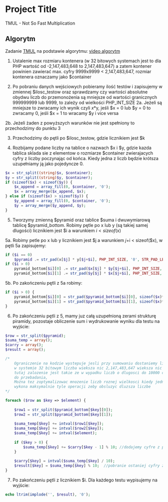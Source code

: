 # Project Title

TMUL - Not So Fast Multiplication

## Algorytm

Zadanie [TMUL](https://pl.spoj.com/problems/TMUL/) na podstawie algorytmu: [video algorytm](https://www.youtube.com/watch?v=b_xUE4wkVKY)

1. Ustalenie max rozmiaru kontenera (w 32 bitowych systemach jest to dla PHP wartość od  -2,147,483,648 to 2,147,483,647) a zatem kontener powinien
zawierać max. cyfry 9999x9999 < 2,147,483,647, rozmiar kontenera oznaczamy jako $container

2. Po pobraniu danych wejściowych pobieramy ilość testów i zapisujemy w zmiennej $ilosc_testow
oraz sprawdzamy czy wartości absolutne obydwu liczb do przemonożenia są mniejsze 
od wartości granicznych 999999999 lub 9999, to zależy od wielkości PHP_INT_SIZE
2a. Jeżeli są mniejsze to zwracamy ich wynik czyli  $x*$y, jeśli $x = 0 lub $y = 0 to zwracamy 0, jeśli $x = 1 to wracamy $y i vice versa 

2b. Jeżeli żaden z powyższych warunków nie jest spełniony to przechodzimy do punktu 3

3. Przechodzimy do pętli po $ilosc_testow, gdzie licznikiem jest $k

4. Rozbijamy podane liczby na tablice o nazwach $x i $y, gdzie kazda tablica sklada sie z elementow o rozmiarze $container zwierajacych cyfry
z liczby poczynając od końca. Kiedy jedna z liczb będzie krótsza uzupełniamy ją jako pojedyncze 0.
```php
$x = str_split((string)$x, $container);
$y = str_split((string)$y, $container);
if (sizeof($x) < sizeof($y)) {
	$x_append = array_fill(0, $container, '0');
	$x = array_merge($x_append, $x);
} else if (sizeof($x) > sizeof($y)) {
	$y_append = array_fill(0, $container, '0');
	$y = array_merge($y_append, $y);
}
```

5. Tworzymy zmienną $pyramid oraz tablice $suma i dwuwymiarową tablicę $pyramid_bottom. 
Robimy pętle po x lub y (są takiej samej dlugości) licznikiem jest $i a warunkiem $i < sizeof($x)

5a. Robimy petle po x lub y licznikiem jest $j a warunkiem $j+$i < sizeof($x), 
w pętli 5a zapisujemy:
```php
if ($i == 0) 
	$pyramid .= str_pad(x[$j] * y[$j+$i], PHP_INT_SIZE, '0', STR_PAD_LEFT);
if ($i > 0) 
	pyramid_bottom[$i][0] .= str_pad($x[$j] * $y[$j+$i], PHP_INT_SIZE, '0', STR_PAD_LEFT);
	pyramid_bottom[$i][1] .= str_pad($y[$j] * $x[$j+$i], PHP_INT_SIZE, '0', STR_PAD_LEFT);
```

5b. Po zakończeniu pętli z 5a robimy:
```php
if ($i > 0) {
    pyramid_bottom[$i][0] = str_pad($pyramid_bottom[$i][0], sizeof($x)*$container, '0', STR_PAD_BOTH);  //uzupelnienie brakujacymi zerami po odydwu stronach
    pyramid_bottom[$i][1] = str_pad($pyramid_bottom[$i][1], sizeof($x)*$container, '0', STR_PAD_BOTH);
}
```

6. Po zakończeniu pętli z 5, mamy juz całą uzupełnioną zerami strukturę piramidy, pozostaje obliczenie sum i wydrukowanie wyniku dla testu na wyjście:
```php
$row = str_split($pyramid);
$suma_temp = array();
$carry = array();
$result = array();

/* 
	Ograniczenie na kodzie wystepuje jesli przy sumowaniu dostaniemy liczbe wieksza niż to co sie moze zmiescic dla kontenera a wiec
	w systemie 32 bitowym liczba wieksza nic 2,147,483,647 wieksza nic 9,223,372,036,854,775,807
	tutaj zalozenie jest takie ze w wypadku liczb o dlugosci do 10000 cyfr raczej nie powinno sie to zdarzyc ale to jest kolejny case
	do przebadania,
	Można tez zoptymalizowac mnozenie liczb roznej wielkosci kiedy jedna jest wyraznie dluzsza od drugiej, w tym momencie program zawsze
	wykona maksymalnie tyle operacji zeby obsluzyc dluzsza liczbe
*/

foreach ($row as $key => $element) {
	
	$row1 = str_split($pyramid_bottom[$key][0]);
	$row2 = str_split($pyramid_bottom[$key][1]);
	
	$suma_temp[$key] += intval($row1[$key]);
	$suma_temp[$key] += intval($row2[$key]);
	$suma_temp[$key] += intval($element);
	
	if ($key > 0) {
		$suma_temp[$key] += $carry[$key - 1] % 10; //dodajemy cyfre z przeniesienia
	} 
	
	$carry[$key] = intval($suma_temp[$key] / 10);
	$result[$key] = $suma_temp[$key] % 10;  //pobranie ostaniej cyfry ze slupka w dodawaniu, result przechowuje pojedyncze cyfry
}
```

7. Po zakończeniu pętli z licznikiem $i. Dla każdego testu wypisujemy na wyjście:  
```php
echo ltrim(implode('', $result), '0');
```



